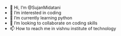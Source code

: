 - 👋 Hi, I’m @SujanMidatani
- 👀 I’m interested in coding
- 🌱 I’m currently learning python
- 💞️ I’m looking to collaborate on coding skills
- 📫 How to reach me in vishnu institute of technology

<!---
SujanMidatani/SujanMidatani is a ✨ special ✨ repository because its `README.md` (this file) appears on your GitHub profile.
You can click the Preview link to take a look at your changes.
--->
